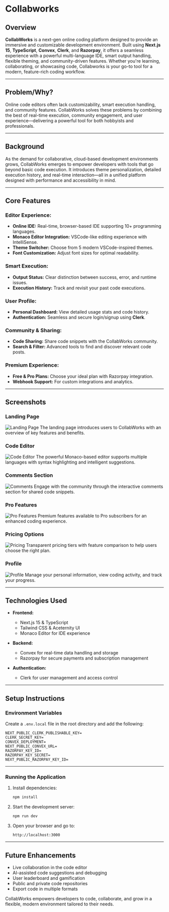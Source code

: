 # Collabworks

## Overview

**CollabWorks** is a next-gen online coding platform designed to provide an immersive and customizable development environment. Built using **Next.js 15**, **TypeScript**, **Convex**, **Clerk**, and **Razorpay**, it offers a seamless experience with a powerful multi-language IDE, smart output handling, flexible theming, and community-driven features. Whether you're learning, collaborating, or showcasing code, Collabworks is your go-to tool for a modern, feature-rich coding workflow.

---

## Problem/Why?

Online code editors often lack customizability, smart execution handling, and community features. CollabWorks solves these problems by combining the best of real-time execution, community engagement, and user experience—delivering a powerful tool for both hobbyists and professionals.

---

## Background

As the demand for collaborative, cloud-based development environments grows, CollabWorks emerges to empower developers with tools that go beyond basic code execution. It introduces theme personalization, detailed execution history, and real-time interaction—all in a unified platform designed with performance and accessibility in mind.

---

## Core Features

### **Editor Experience:**

- **Online IDE:** Real-time, browser-based IDE supporting 10+ programming languages.
- **Monaco Editor Integration:** VSCode-like editing experience with IntelliSense.
- **Theme Switcher:** Choose from 5 modern VSCode-inspired themes.
- **Font Customization:** Adjust font sizes for optimal readability.

### **Smart Execution:**

- **Output Status:** Clear distinction between success, error, and runtime issues.
- **Execution History:** Track and revisit your past code executions.

### **User Profile:**

- **Personal Dashboard:** View detailed usage stats and code history.
- **Authentication:** Seamless and secure login/signup using **Clerk**.

### **Community & Sharing:**

- **Code Sharing:** Share code snippets with the CollabWorks community.
- **Search & Filter:** Advanced tools to find and discover relevant code posts.

### **Premium Experience:**

- **Free & Pro Plans:** Choose your ideal plan with Razorpay integration.
- **Webhook Support:** For custom integrations and analytics.

---

## Screenshots

### Landing Page

![Landing Page](/public/collab_works.png)
The landing page introduces users to CollabWorks with an overview of key features and benefits.

### Code Editor

![Code Editor](/public/collab_works_code_editor.png)
The powerful Monaco-based editor supports multiple languages with syntax highlighting and intelligent suggestions.

### Comments Section

![Comments](/public/Comments.png)
Engage with the community through the interactive comments section for shared code snippets.

### Pro Features

![Pro Features](/public/collab_works_pro.png)
Premium features available to Pro subscribers for an enhanced coding experience.

### Pricing Options

![Pricing](/public/collab_works_price.png)
Transparent pricing tiers with feature comparison to help users choose the right plan.

### Profile

![Profile](/public/collab_works_profile.png)
Manage your personal information, view coding activity, and track your progress.

---

## Technologies Used

- **Frontend:**

    - Next.js 15 & TypeScript
    - Tailwind CSS & Aceternity UI
    - Monaco Editor for IDE experience

- **Backend:**

    - Convex for real-time data handling and storage
    - Razorpay for secure payments and subscription management

- **Authentication:**
    - Clerk for user management and access control

---

## Setup Instructions

### Environment Variables

Create a `.env.local` file in the root directory and add the following:

```env
NEXT_PUBLIC_CLERK_PUBLISHABLE_KEY=
CLERK_SECRET_KEY=
CONVEX_DEPLOYMENT=
NEXT_PUBLIC_CONVEX_URL=
RAZORPAY_KEY_ID=
RAZORPAY_KEY_SECRET=
NEXT_PUBLIC_RAZORPAY_KEY_ID=
```

---

### Running the Application

1. Install dependencies:

    ```bash
    npm install
    ```

2. Start the development server:

    ```bash
    npm run dev
    ```

3. Open your browser and go to:
    ```
    http://localhost:3000
    ```

---

## Future Enhancements

- Live collaboration in the code editor
- AI-assisted code suggestions and debugging
- User leaderboard and gamification
- Public and private code repositories
- Export code in multiple formats

CollabWorks empowers developers to code, collaborate, and grow in a flexible, modern environment tailored to their needs.

